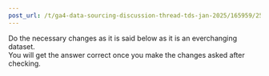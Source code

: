 ```yaml
---
post_url: /t/ga4-data-sourcing-discussion-thread-tds-jan-2025/165959/251
---
```

Do the necessary changes as it is said below as it is an everchanging dataset.  
You will get the answer correct once you make the changes asked after checking.